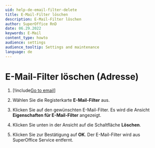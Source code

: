 ```yaml
---
uid: help-de-email-filter-delete
title: E-Mail-Filter löschen
description: E-Mail-Filter löschen
author: SuperOffice RnD
date: 06.29.2022
keywords: E-Mail
content_type: howto
audience: settings
audience_tooltip: Settings and maintenance
language: de
---
```


# E-Mail-Filter löschen (Adresse)

1. [!include[Go to email](../includes/goto-email.md)]

1. Wählen Sie die Registerkarte **E-Mail-Filter** aus.

1. Klicken Sie auf den gewünschten E-Mail-Filter. Es wird die Ansicht **Eigenschaften für E-Mail-Filter** angezeigt.

1. Klicken Sie unten in der Ansicht auf die Schaltfläche **Löschen**.

1. Klicken Sie zur Bestätigung auf **OK**. Der E-Mail-Filter wird aus SuperOffice Service entfernt.

<!-- Referenced links -->

<!-- Referenced images -->
